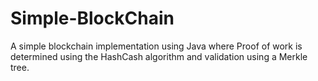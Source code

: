 # Simple-BlockChain

A simple blockchain implementation using Java where Proof of work is determined using the HashCash algorithm and validation using a Merkle tree. 